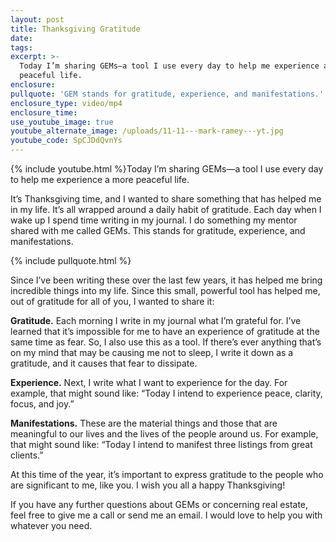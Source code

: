 ```yaml
---
layout: post
title: Thanksgiving Gratitude
date:
tags:
excerpt: >-
  Today I’m sharing GEMs—a tool I use every day to help me experience a more
  peaceful life.
enclosure:
pullquote: 'GEM stands for gratitude, experience, and manifestations.'
enclosure_type: video/mp4
enclosure_time:
use_youtube_image: true
youtube_alternate_image: /uploads/11-11---mark-ramey---yt.jpg
youtube_code: SpCJDdQvnYs
---
```


{% include youtube.html %}Today I’m sharing GEMs—a tool I use every day to help me experience a more peaceful life.

It’s Thanksgiving time, and I wanted to share something that has helped me in my life. It’s all wrapped around a daily habit of gratitude. Each day when I wake up I spend time writing in my journal. I do something my mentor shared with me called GEMs. This stands for gratitude, experience, and manifestations.&nbsp;

{% include pullquote.html %}

Since I’ve been writing these over the last few years, it has helped me bring incredible things into my life. Since this small, powerful tool has helped me, out of gratitude for all of you, I wanted to share it:

**Gratitude.** Each morning I write in my journal what I’m grateful for. I’ve learned that it’s impossible for me to have an experience of gratitude at the same time as fear. So, I also use this as a tool. If there’s ever anything that’s on my mind that may be causing me not to sleep, I write it down as a gratitude, and it causes that fear to dissipate.

**Experience.** Next, I write what I want to experience for the day. For example, that might sound like: “Today I intend to experience peace, clarity, focus, and joy.”

**Manifestations.** These are the material things and those that are meaningful to our lives and the lives of the people around us. For example, that might sound like: “Today I intend to manifest three listings from great clients.”&nbsp;

At this time of the year, it’s important to express gratitude to the people who are significant to me, like you. I wish you all a happy Thanksgiving\!

If you have any further questions about GEMs or concerning real estate, feel free to give me a call or send me an email. I would love to help you with whatever you need.